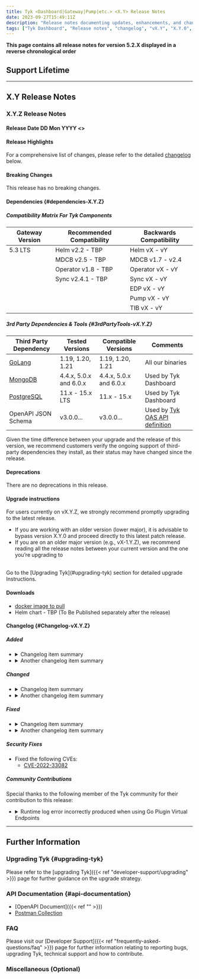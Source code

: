 ```yaml
---
title: Tyk <Dashboard|Gateway|Pump|etc.> <X.Y> Release Notes
date: 2023-09-27T15:49:11Z
description: "Release notes documenting updates, enhancements, and changes for Tyk <Dashboard/Gateway/Pump> versions within the <X.Y.Z> series."
tags: ["Tyk Dashboard", "Release notes", "changelog", "vX.Y", "X.Y.0", "X.Y", "X.Y.Z"]
---
```


**This page contains all release notes for version 5.2.X displayed in a reverse chronological order**

## Support Lifetime
<!--
Please add one of the following statements to the release notes you are preparing:

For non-LTS releases:
----------------------
**This version supersedes all previous non-LTS releases, which are no longer maintained.** 
The [current LTS release](https://tyk.io/docs/developer-support/release-types/long-term-support/#current-lts-releases-timeline) continues to receive maintenance alongside this version. 
For details on our release lifecycle and maintenance policies, see the [release support documentation](https://tyk.io/docs/developer-support/release-types/long-term-support/).

For LTS releases:
------------------
This is an **LTS release**, maintained under our [Long Term Support policy](https://tyk.io/docs/developer-support/release-types/long-term-support/). 
For maintained LTS versions, check the [current LTS releases timeline]https://tyk.io/docs/developer-support/release-types/long-term-support/#current-lts-releases-timeline). 
-->

---

## X.Y Release Notes

### X.Y.Z Release Notes

#### Release Date DD Mon YYYY <<update>>

#### Release Highlights

<Add Release Summary>

For a comprehensive list of changes, please refer to the detailed [changelog](#Changelog-vX.Y.Z) below.

#### Breaking Changes
This release has no breaking changes.

#### Dependencies {#dependencies-X.Y.Z}

##### Compatibility Matrix For Tyk Components
| Gateway Version | Recommended Compatibility | Backwards Compatibility |
| --------------- | ------------------------- | ----------------------- |
| 5.3 LTS         | Helm v2.2 - TBP           | Helm vX - vY            |
|                 | MDCB v2.5 - TBP           | MDCB v1.7 - v2.4        |
|                 | Operator v1.8 - TBP       | Operator vX - vY        |
|                 | Sync v2.4.1 - TBP         | Sync vX - vY            |
|                 |                           | EDP vX - vY             |
|                 |                           | Pump vX - vY            |
|                 |                           | TIB vX - vY             |
      
##### 3rd Party Dependencies & Tools {#3rdPartyTools-vX.Y.Z}
| Third Party Dependency                                     | Tested Versions        | Compatible Versions    | Comments | 
| ---------------------------------------------------------- | ---------------------- | ---------------------- | -------- | 
| [GoLang](https://go.dev/dl/)                               | 1.19, 1.20, 1.21       | 1.19, 1.20, 1.21       | All our binaries| 
| [MongoDB](https://www.mongodb.com/try/download/community)  | 4.4.x, 5.0.x and 6.0.x | 4.4.x, 5.0.x and 6.0.x | Used by Tyk Dashboard | 
| [PostgreSQL](https://www.postgresql.org/download/)         | 11.x - 15.x LTS        | 11.x - 15.x            | Used by Tyk Dashboard | 
| OpenAPI JSON Schema  | v3.0.0...      | v3.0.0...          | Used by [Tyk OAS API definition](https://swagger.io/specification/)                | [3.0.3](https://spec.openapis.org/oas/v3.0.3)|

Given the time difference between your upgrade and the release of this version, we recommend customers verify the ongoing support of third-party dependencies they install, as their status may have changed since the release.

#### Deprecations
There are no deprecations in this release.

#### Upgrade instructions
For users currently on vX.Y.Z, we strongly recommend promptly upgrading to the latest release. 
- If you are working with an older version (lower major), it is advisable to bypass version X.Y.0 and proceed directly to this latest patch release.
- If you are on an older major version (e.g., vX-1.Y.Z), we recommend reading all the release notes between your current version and the one you’re upgrading to

<br/>
Go to the [Upgrading Tyk](#upgrading-tyk) section for detailed upgrade Instructions.

#### Downloads
- [docker image to pull](https://hub.docker.com/layers/tykio/tyk-{dashboard|gateway}/vX.Y.Z/images/{sha-image})
- Helm chart - TBP (To Be Published separately after the release) 

#### Changelog {#Changelog-vX.Y.Z}

##### Added

<ul>
<li>
<details>
<summary>Changelog item summary</summary>

The actual changelog item text should go here. It should be no more than three or four sentences. It should link to a content page for further explanation where applicable. There should be a blank line between the summary tags and this paragraph, otherwise, links will not be rendered.
</details>
</li>
<li>
<details>
<summary>Another changelog item summary</summary>

The actual changelog item text should go here. It should be no more than three or four sentences. It should link to a content page for further explanation where applicable. There should be a blank line between the summary tags and this paragraph, otherwise, links will not be rendered.
</details>
</li>
</ul>

  
##### Changed

<ul>
<li>
<details>
<summary>Changelog item summary</summary>

The actual changelog item text should go here. It should be no more than three or four sentences. It should link to a content page for further explanation where applicable. There should be a blank line between the summary tags and this paragraph, otherwise, links will not be rendered.
</details>
</li>
<li>
<details>
<summary>Another changelog item summary</summary>

The actual changelog item text should go here. It should be no more than three or four sentences. It should link to a content page for further explanation where applicable. There should be a blank line between the summary tags and this paragraph, otherwise, links will not be rendered.
</details>
</li>
</ul>
 
##### Fixed

<ul>
<li>
<details>
<summary>Changelog item summary</summary>

The actual changelog item text should go here. It should be no more than three or four sentences. It should link to a content page for further explanation where applicable. There should be a blank line between the summary tags and this paragraph, otherwise, links will not be rendered.

The line item should follow the below template.
*Fixed an issue where [describe the issue], which caused [describe the impact]. This has been resolved by [describe the fix].*
</details>
</li>
<li>
<details>
<summary>Another changelog item summary</summary>

The actual changelog item text should go here. It should be no more than three or four sentences. It should link to the content page for further explanation where applicable. There should be a blank line between the summary tags and this paragraph, otherwise, links will not be rendered.
</details>
</li>
</ul>

##### Security Fixes
- Fixed the following CVEs:
    - [CVE-2022-33082](https://nvd.nist.gov/vuln/detail/CVE-2022-33082)

##### Community Contributions
Special thanks to the following member of the Tyk community for their contribution to this release:

<ul>
<li>
<details>
<summary>Runtime log error incorrectly produced when using Go Plugin Virtual Endpoints</summary>

Fixed a minor issue with Go Plugin virtual endpoints where a runtime log error was produced from a request, even if the response was successful. Thanks to ghub_user_tag_name for highlighting the issue and proposing a fix.
</details>
</li>
</ul>

---

<!--
Repeat the release notes section above for every patch here
-->

## Further Information

### Upgrading Tyk {#upgrading-tyk}
Please refer to the [upgrading Tyk]({{< ref "developer-support/upgrading" >}}) page for further guidance on the upgrade strategy.

### API Documentation {#api-documentation}
- [OpenAPI Document]({{< ref "" >}})
- [Postman Collection](https://www.postman.com/tyk-technologies/workspace/tyk-public-workspace/collection/<collection-id>)

### FAQ
Please visit our [Developer Support]({{< ref "frequently-asked-questions/faq" >}}) page for further information relating to reporting bugs, upgrading Tyk, technical support and how to contribute.

### Miscellaneous (Optional)
